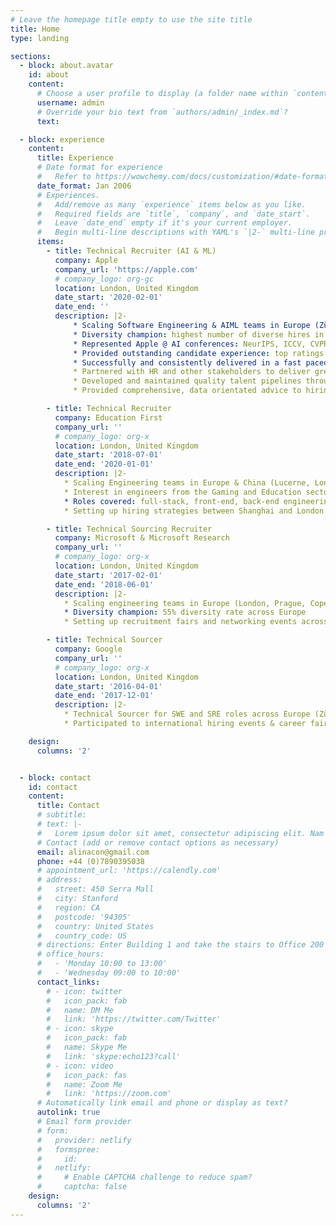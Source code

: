 ```yaml
---
# Leave the homepage title empty to use the site title
title: Home
type: landing

sections:
  - block: about.avatar
    id: about
    content:
      # Choose a user profile to display (a folder name within `content/authors/`)
      username: admin
      # Override your bio text from `authors/admin/_index.md`?
      text:

  - block: experience
    content:
      title: Experience
      # Date format for experience
      #   Refer to https://wowchemy.com/docs/customization/#date-format
      date_format: Jan 2006
      # Experiences.
      #   Add/remove as many `experience` items below as you like.
      #   Required fields are `title`, `company`, and `date_start`.
      #   Leave `date_end` empty if it's your current employer.
      #   Begin multi-line descriptions with YAML's `|2-` multi-line prefix.
      items:
        - title: Technical Recruiter (AI & ML)
          company: Apple
          company_url: 'https://apple.com'
          # company_logo: org-gc
          location: London, United Kingdom
          date_start: '2020-02-01'
          date_end: ''
          description: |2-
              * Scaling Software Engineering & AIML teams in Europe (Zürich, Cambridge, Barcelona, Paris, Münich). Areas covered: Health AI, Computer Vision, NLP, Machine Learning Research, Data engineering, Siri teams (translation, annotation, search, visual search)
              * Diversity champion: highest number of diverse hires in region (60% in FY22)
              * Represented Apple @ AI conferences: NeurIPS, ICCV, CVPR, ECCV
              * Provided outstanding candidate experience: top ratings from candidates
              * Successfully and consistently delivered in a fast paced, fast changing environment with aggressive targets: averaging 50+ hires per year
              * Partnered with HR and other stakeholders to deliver great complexity of internal transfers between US (Cupertino) and Europe
              * Developed and maintained quality talent pipelines through extensive sourcing and market mapping
              * Provided comprehensive, data orientated advice to hiring managers

        - title: Technical Recruiter
          company: Education First
          company_url: ''
          # company_logo: org-x
          location: London, United Kingdom
          date_start: '2018-07-01'
          date_end: '2020-01-01'
          description: |2-
            * Scaling Engineering teams in Europe & China (Lucerne, London, Shanghai)
            * Interest in engineers from the Gaming and Education sector
            * Roles covered: full-stack, front-end, back-end engineering, interns
            * Setting up hiring strategies between Shanghai and London

        - title: Technical Sourcing Recruiter
          company: Microsoft & Microsoft Research
          company_url: ''
          # company_logo: org-x
          location: London, United Kingdom
          date_start: '2017-02-01'
          date_end: '2018-06-01'
          description: |2-
            * Scaling engineering teams in Europe (London, Prague, Copenhagen, Cambridge)
            * Diversity champion: 55% diversity rate across Europe
            * Setting up recruitment fairs and networking events across Europe

        - title: Technical Sourcer
          company: Google
          company_url: ''
          # company_logo: org-x
          location: London, United Kingdom
          date_start: '2016-04-01'
          date_end: '2017-12-01'
          description: |2-
            * Technical Sourcer for SWE and SRE roles across Europe (Zürich, London)
            * Participated to international hiring events & career fairs

    design:
      columns: '2'


  - block: contact
    id: contact
    content:
      title: Contact
      # subtitle:
      # text: |-
      #   Lorem ipsum dolor sit amet, consectetur adipiscing elit. Nam mi diam, venenatis ut magna et, vehicula efficitur enim.
      # Contact (add or remove contact options as necessary)
      email: alinacon@gmail.com
      phone: +44 (0)7890395038
      # appointment_url: 'https://calendly.com'
      # address:
      #   street: 450 Serra Mall
      #   city: Stanford
      #   region: CA
      #   postcode: '94305'
      #   country: United States
      #   country_code: US
      # directions: Enter Building 1 and take the stairs to Office 200 on Floor 2
      # office_hours:
      #   - 'Monday 10:00 to 13:00'
      #   - 'Wednesday 09:00 to 10:00'
      contact_links:
        # - icon: twitter
        #   icon_pack: fab
        #   name: DM Me
        #   link: 'https://twitter.com/Twitter'
        # - icon: skype
        #   icon_pack: fab
        #   name: Skype Me
        #   link: 'skype:echo123?call'
        # - icon: video
        #   icon_pack: fas
        #   name: Zoom Me
        #   link: 'https://zoom.com'
      # Automatically link email and phone or display as text?
      autolink: true
      # Email form provider
      # form:
      #   provider: netlify
      #   formspree:
      #     id:
      #   netlify:
      #     # Enable CAPTCHA challenge to reduce spam?
      #     captcha: false
    design:
      columns: '2'
---
```

